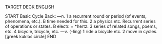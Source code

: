 TARGET DECK
ENGLISH

START
Basic
Cycle
Back: —n. 1 a recurrent round or period (of events, phenomena, etc.). B time needed for this. 2 a physics etc. Recurrent series of operations or states. B electr. = *hertz. 3 series of related songs, poems, etc. 4 bicycle, tricycle, etc. —v. (-ling) 1 ride a bicycle etc. 2 move in cycles. [greek kuklos circle]
END
